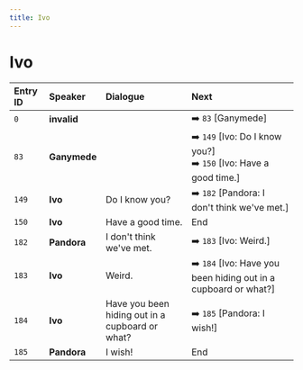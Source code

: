 ```yaml
---
title: Ivo
---
```


# Ivo


| Entry ID | Speaker | Dialogue | Next |
| :------- | :------ | :------- | :------------ |
| `0` | **invalid** |  | ➡️ `83` \[Ganymede\] |
| `83` | **Ganymede** |  | ➡️ `149` \[Ivo: Do I know you?\]<br>➡️ `150` \[Ivo: Have a good time\.\] |
| `149` | **Ivo** | Do I know you? | ➡️ `182` \[Pandora: I don't think we've met\.\] |
| `150` | **Ivo** | Have a good time\. | End |
| `182` | **Pandora** | I don't think we've met\. | ➡️ `183` \[Ivo: Weird\.\] |
| `183` | **Ivo** | Weird\. | ➡️ `184` \[Ivo: Have you been hiding out in a cupboard or what?\] |
| `184` | **Ivo** | Have you been hiding out in a cupboard or what? | ➡️ `185` \[Pandora: I wish\!\] |
| `185` | **Pandora** | I wish\! | End |
